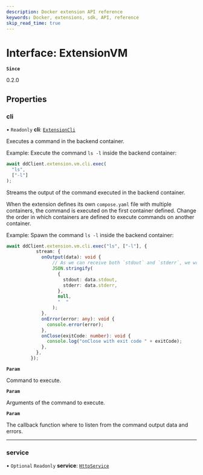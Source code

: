 ```yaml
---
description: Docker extension API reference
keywords: Docker, extensions, sdk, API, reference
skip_read_time: true
---
```


# Interface: ExtensionVM

**`Since`**

0.2.0

## Properties

### cli

• `Readonly` **cli**: [`ExtensionCli`](ExtensionCli.md)

Executes a command in the backend container.

Example: Execute the command `ls -l` inside the backend container:

```typescript
await ddClient.extension.vm.cli.exec(
  "ls",
  ["-l"]
);
```

Streams the output of the command executed in the backend container.

When the extension defines its own `compose.yaml` file
with multiple containers, the command is executed on the first container defined.
Change the order in which containers are defined to execute commands on another
container.

Example: Spawn the command `ls -l` inside the backend container:

```typescript
await ddClient.extension.vm.cli.exec("ls", ["-l"], {
           stream: {
             onOutput(data): void {
                 // As we can receive both `stdout` and `stderr`, we wrap them in a JSON object
                 JSON.stringify(
                   {
                     stdout: data.stdout,
                     stderr: data.stderr,
                   },
                   null,
                   "  "
                 );
             },
             onError(error: any): void {
               console.error(error);
             },
             onClose(exitCode: number): void {
               console.log("onClose with exit code " + exitCode);
             },
           },
         });
```

**`Param`**

Command to execute.

**`Param`**

Arguments of the command to execute.

**`Param`**

The callback function where to listen from the command output data and errors.

___

### service

• `Optional` `Readonly` **service**: [`HttpService`](HttpService.md)